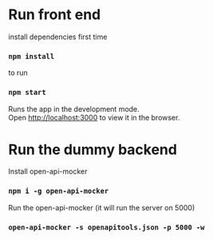 # Run front end

install dependencies first time

### `npm install`

to run 

### `npm start`

Runs the app in the development mode.\
Open [http://localhost:3000](http://localhost:3000) to view it in the browser.


# Run the dummy backend

Install open-api-mocker

### `npm i -g open-api-mocker`

Run the open-api-mocker (it will run the server on 5000)

### `open-api-mocker -s openapitools.json -p 5000 -w`
